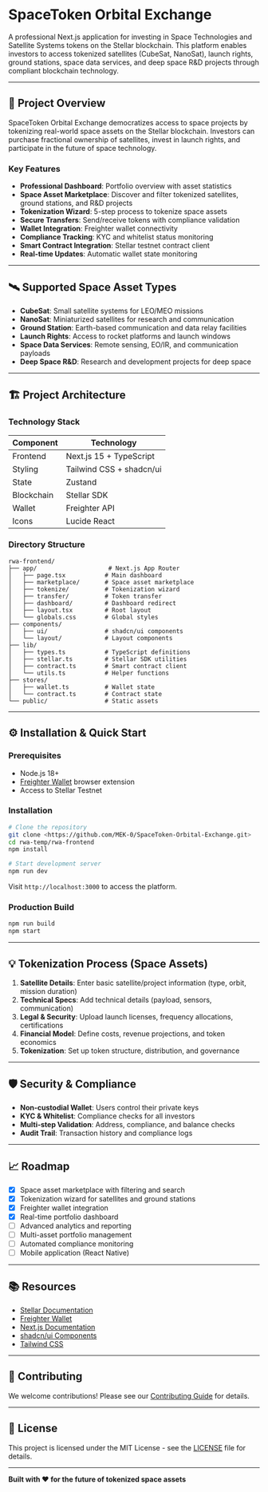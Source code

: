 # SpaceToken Orbital Exchange

A professional Next.js application for investing in Space Technologies and Satellite Systems tokens on the Stellar blockchain. This platform enables investors to access tokenized satellites (CubeSat, NanoSat), launch rights, ground stations, space data services, and deep space R&D projects through compliant blockchain technology.

---

## 🚀 Project Overview

SpaceToken Orbital Exchange democratizes access to space projects by tokenizing real-world space assets on the Stellar blockchain. Investors can purchase fractional ownership of satellites, invest in launch rights, and participate in the future of space technology.

### Key Features
- **Professional Dashboard**: Portfolio overview with asset statistics
- **Space Asset Marketplace**: Discover and filter tokenized satellites, ground stations, and R&D projects
- **Tokenization Wizard**: 5-step process to tokenize space assets
- **Secure Transfers**: Send/receive tokens with compliance validation
- **Wallet Integration**: Freighter wallet connectivity
- **Compliance Tracking**: KYC and whitelist status monitoring
- **Smart Contract Integration**: Stellar testnet contract client
- **Real-time Updates**: Automatic wallet state monitoring

---

## 🛰️ Supported Space Asset Types
- **CubeSat**: Small satellite systems for LEO/MEO missions
- **NanoSat**: Miniaturized satellites for research and communication
- **Ground Station**: Earth-based communication and data relay facilities
- **Launch Rights**: Access to rocket platforms and launch windows
- **Space Data Services**: Remote sensing, EO/IR, and communication payloads
- **Deep Space R&D**: Research and development projects for deep space

---

## 🏗️ Project Architecture

### Technology Stack
| Component      | Technology                |
|---------------|---------------------------|
| Frontend      | Next.js 15 + TypeScript   |
| Styling       | Tailwind CSS + shadcn/ui  |
| State         | Zustand                   |
| Blockchain    | Stellar SDK               |
| Wallet        | Freighter API             |
| Icons         | Lucide React              |

### Directory Structure
```
rwa-frontend/
├── app/                    # Next.js App Router
│   ├── page.tsx           # Main dashboard
│   ├── marketplace/       # Space asset marketplace
│   ├── tokenize/          # Tokenization wizard
│   ├── transfer/          # Token transfer
│   ├── dashboard/         # Dashboard redirect
│   ├── layout.tsx         # Root layout
│   └── globals.css        # Global styles
├── components/
│   ├── ui/                # shadcn/ui components
│   └── layout/            # Layout components
├── lib/
│   ├── types.ts           # TypeScript definitions
│   ├── stellar.ts         # Stellar SDK utilities
│   ├── contract.ts        # Smart contract client
│   └── utils.ts           # Helper functions
├── stores/
│   ├── wallet.ts          # Wallet state
│   └── contract.ts        # Contract state
└── public/                # Static assets
```

---

## ⚙️ Installation & Quick Start

### Prerequisites
- Node.js 18+
- [Freighter Wallet](https://freighter.app/) browser extension
- Access to Stellar Testnet

### Installation
```bash
# Clone the repository
git clone <https://github.com/MEK-0/SpaceToken-Orbital-Exchange.git>
cd rwa-temp/rwa-frontend
npm install

# Start development server
npm run dev
```
Visit `http://localhost:3000` to access the platform.

### Production Build
```bash
npm run build
npm start
```

---

## 💡 Tokenization Process (Space Assets)
1. **Satellite Details**: Enter basic satellite/project information (type, orbit, mission duration)
2. **Technical Specs**: Add technical details (payload, sensors, communication)
3. **Legal & Security**: Upload launch licenses, frequency allocations, certifications
4. **Financial Model**: Define costs, revenue projections, and token economics
5. **Tokenization**: Set up token structure, distribution, and governance

---

## 🛡️ Security & Compliance
- **Non-custodial Wallet**: Users control their private keys
- **KYC & Whitelist**: Compliance checks for all investors
- **Multi-step Validation**: Address, compliance, and balance checks
- **Audit Trail**: Transaction history and compliance logs

---

## 📈 Roadmap
- [x] Space asset marketplace with filtering and search
- [x] Tokenization wizard for satellites and ground stations
- [x] Freighter wallet integration
- [x] Real-time portfolio dashboard
- [ ] Advanced analytics and reporting
- [ ] Multi-asset portfolio management
- [ ] Automated compliance monitoring
- [ ] Mobile application (React Native)

---

## 📚 Resources
- [Stellar Documentation](https://developers.stellar.org/)
- [Freighter Wallet](https://freighter.app/)
- [Next.js Documentation](https://nextjs.org/docs)
- [shadcn/ui Components](https://ui.shadcn.com/)
- [Tailwind CSS](https://tailwindcss.com/docs)

---

## 🤝 Contributing
We welcome contributions! Please see our [Contributing Guide](docs/contributing.md) for details.

---

## 📄 License
This project is licensed under the MIT License - see the [LICENSE](LICENSE) file for details.

---

**Built with ❤️ for the future of tokenized space assets**
